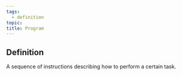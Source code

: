 ```yaml
---
tags:
  - definition
topic: 
title: Program
---
```

## Definition
A sequence of instructions describing how to perform a certain task.